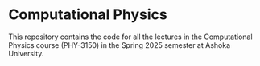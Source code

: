 # Computational Physics

This repository contains the code for all the lectures in the Computational Physics course (PHY-3150) in the Spring 2025 semester at Ashoka University.
